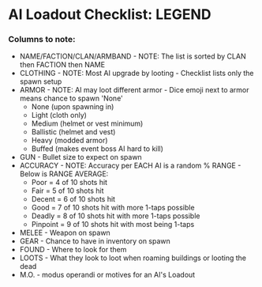 # AI Loadout Checklist: LEGEND
### Columns to note:
* NAME/FACTION/CLAN/ARMBAND - NOTE: The list is sorted by CLAN then FACTION then NAME
* CLOTHING - NOTE: Most AI upgrade by looting - Checklist lists only the spawn setup
* ARMOR - NOTE: AI may loot different armor - Dice emoji next to armor means chance to spawn 'None'
  * None (upon spawning in)
  * Light (cloth only)
  * Medium (helmet or vest minimum)
  * Ballistic (helmet and vest)
  * Heavy (modded armor)
  * Buffed (makes event boss AI hard to kill)
* GUN - Bullet size to expect on spawn
* ACCURACY - NOTE: Accuracy per EACH AI is a random % RANGE - Below is RANGE AVERAGE:
  * Poor = 4 of 10 shots hit
  * Fair = 5 of 10 shots hit
  * Decent = 6 of 10 shots hit
  * Good = 7 of 10 shots hit with more 1-taps possible
  * Deadly = 8 of 10 shots hit with more 1-taps possible
  * Pinpoint = 9 of 10 shots hit with most being 1-taps
* MELEE - Weapon on spawn
* GEAR - Chance to have in inventory on spawn
* FOUND - Where to look for them
* LOOTS - What they look to loot when roaming buildings or looting the dead
* M.O. - modus operandi or motives for an AI's Loadout
